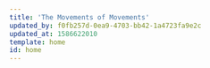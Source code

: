 ```yaml
---
title: 'The Movements of Movements'
updated_by: f0fb257d-0ea9-4703-bb42-1a4723fa9e2c
updated_at: 1586622010
template: home
id: home
---
```

